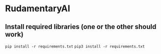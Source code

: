 # RudamentaryAI

## Install required libraries (one or the other should work)
```pip install -r requirements.txt``` 
```pip3 install -r requirements.txt```